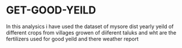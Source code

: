 # GET-GOOD-YEILD
In this analysics i have used the dataset of mysore dist yearly yeild of different crops from villages growen of diiferent taluks and wht are the fertilizers used for good yeild and there weather report 
